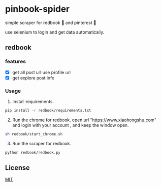 # pinbook-spider

simple scraper for redbook 🍠 and pinterest 🍎

use selenium to login and get data automatically.

## redbook

### features

- [x] get all post url use profile url
- [x] get explore post info

### Usage

1. Install requirements.

```bash
pip install -r redbook/requirements.txt
```

2. Run the chrome for redbook, open url "<https://www.xiaohongshu.com>" and login with your account , and keep the window open.

```bash
sh redbook/start_chrome.sh
```

3. Run the scraper for redbook.

```bash
python redbook/redbook.py
```

## License

[MIT](https://choosealicense.com/licenses/mit/)

